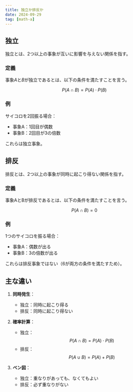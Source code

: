 ```yaml
---
title: 独立か排反か
date: 2024-09-29
tag: [math-a]
---
```


## 独立

独立とは、2つ以上の事象が互いに影響を与えない関係を指す。

### 定義

事象$A$と$B$が独立であるとは、以下の条件を満たすことを言う。

$$P(A \cap B) = P(A) \cdot P(B)$$

### 例

サイコロを2回振る場合：
- 事象A：1回目が偶数
- 事象B：2回目が3の倍数

これらは独立事象。

## 排反

排反とは、2つ以上の事象が同時に起こり得ない関係を指す。

### 定義

事象AとBが排反であるとは、以下の条件を満たすことを言う。

$$P(A \cap B) = 0$$

### 例

1つのサイコロを振る場合：
- 事象A：偶数が出る
- 事象B：3の倍数が出る

これらは排反事象ではない（6が両方の条件を満たすため）。

## 主な違い

1. **同時発生**：
   - 独立：同時に起こり得る
   - 排反：同時に起こり得ない

2. **確率計算**：
   - 独立：$$P(A \cap B) = P(A) \cdot P(B)$$
   - 排反：$$P(A \cup B) = P(A) + P(B)$$

3. **ベン図**：
   - 独立：重なりがあっても、なくてもよい
   - 排反：必ず重なりがない
